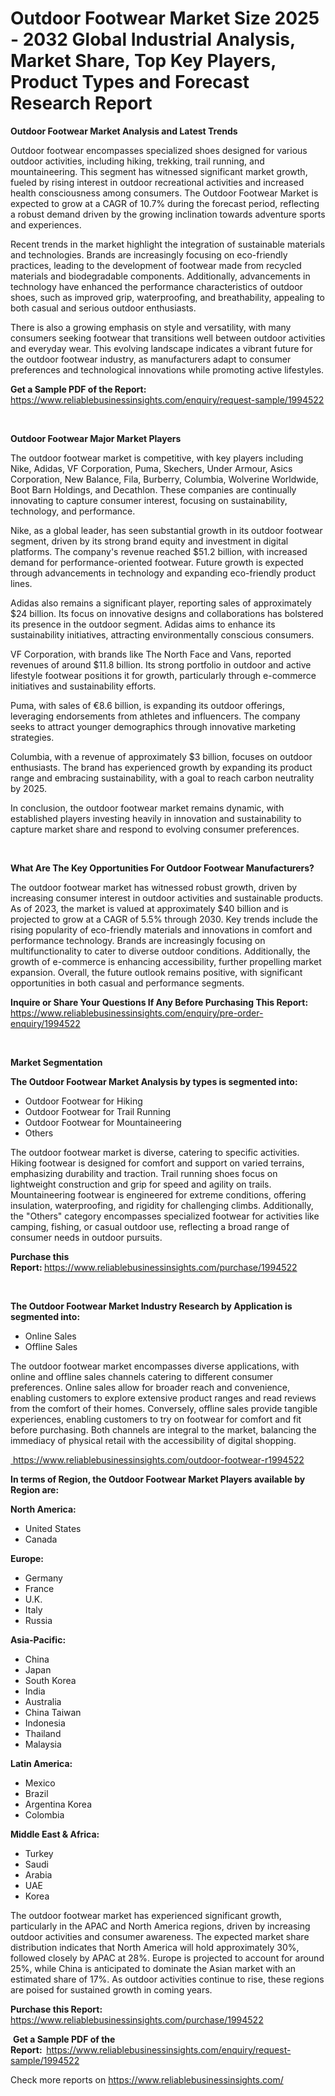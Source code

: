 <p><h1>Outdoor Footwear Market Size 2025 - 2032 Global Industrial Analysis, Market Share, Top Key Players, Product Types and Forecast Research Report</h1></p><p><strong>Outdoor Footwear Market Analysis and Latest Trends</strong></p>
<p><p>Outdoor footwear encompasses specialized shoes designed for various outdoor activities, including hiking, trekking, trail running, and mountaineering. This segment has witnessed significant market growth, fueled by rising interest in outdoor recreational activities and increased health consciousness among consumers. The Outdoor Footwear Market is expected to grow at a CAGR of 10.7% during the forecast period, reflecting a robust demand driven by the growing inclination towards adventure sports and experiences.</p><p>Recent trends in the market highlight the integration of sustainable materials and technologies. Brands are increasingly focusing on eco-friendly practices, leading to the development of footwear made from recycled materials and biodegradable components. Additionally, advancements in technology have enhanced the performance characteristics of outdoor shoes, such as improved grip, waterproofing, and breathability, appealing to both casual and serious outdoor enthusiasts.</p><p>There is also a growing emphasis on style and versatility, with many consumers seeking footwear that transitions well between outdoor activities and everyday wear. This evolving landscape indicates a vibrant future for the outdoor footwear industry, as manufacturers adapt to consumer preferences and technological innovations while promoting active lifestyles.</p></p>
<p><strong>Get a Sample PDF of the Report:&nbsp;</strong> <a href="https://www.reliablebusinessinsights.com/enquiry/request-sample/1994522?utm_campaign=3438&utm_medium=2&utm_source=Github&utm_content=ia&utm_term=05042025&utm_id=outdoor-footwear">https://www.reliablebusinessinsights.com/enquiry/request-sample/1994522</a></p>
<p>&nbsp;</p>
<p><strong>Outdoor Footwear Major Market Players</strong></p>
<p><p>The outdoor footwear market is competitive, with key players including Nike, Adidas, VF Corporation, Puma, Skechers, Under Armour, Asics Corporation, New Balance, Fila, Burberry, Columbia, Wolverine Worldwide, Boot Barn Holdings, and Decathlon. These companies are continually innovating to capture consumer interest, focusing on sustainability, technology, and performance.</p><p>Nike, as a global leader, has seen substantial growth in its outdoor footwear segment, driven by its strong brand equity and investment in digital platforms. The company's revenue reached $51.2 billion, with increased demand for performance-oriented footwear. Future growth is expected through advancements in technology and expanding eco-friendly product lines.</p><p>Adidas also remains a significant player, reporting sales of approximately $24 billion. Its focus on innovative designs and collaborations has bolstered its presence in the outdoor segment. Adidas aims to enhance its sustainability initiatives, attracting environmentally conscious consumers.</p><p>VF Corporation, with brands like The North Face and Vans, reported revenues of around $11.8 billion. Its strong portfolio in outdoor and active lifestyle footwear positions it for growth, particularly through e-commerce initiatives and sustainability efforts.</p><p>Puma, with sales of €8.6 billion, is expanding its outdoor offerings, leveraging endorsements from athletes and influencers. The company seeks to attract younger demographics through innovative marketing strategies.</p><p>Columbia, with a revenue of approximately $3 billion, focuses on outdoor enthusiasts. The brand has experienced growth by expanding its product range and embracing sustainability, with a goal to reach carbon neutrality by 2025.</p><p>In conclusion, the outdoor footwear market remains dynamic, with established players investing heavily in innovation and sustainability to capture market share and respond to evolving consumer preferences.</p></p>
<p>&nbsp;</p>
<p><strong>What Are The Key Opportunities For Outdoor Footwear Manufacturers?</strong></p>
<p><p>The outdoor footwear market has witnessed robust growth, driven by increasing consumer interest in outdoor activities and sustainable products. As of 2023, the market is valued at approximately $40 billion and is projected to grow at a CAGR of 5.5% through 2030. Key trends include the rising popularity of eco-friendly materials and innovations in comfort and performance technology. Brands are increasingly focusing on multifunctionality to cater to diverse outdoor conditions. Additionally, the growth of e-commerce is enhancing accessibility, further propelling market expansion. Overall, the future outlook remains positive, with significant opportunities in both casual and performance segments.</p></p>
<p><strong>Inquire or Share Your Questions If Any Before Purchasing This Report:</strong> <a href="https://www.reliablebusinessinsights.com/enquiry/pre-order-enquiry/1994522?utm_campaign=3438&utm_medium=2&utm_source=Github&utm_content=ia&utm_term=05042025&utm_id=outdoor-footwear">https://www.reliablebusinessinsights.com/enquiry/pre-order-enquiry/1994522</a></p>
<p>&nbsp;</p>
<p><strong>Market Segmentation</strong></p>
<p><strong>The Outdoor Footwear Market Analysis by types is segmented into:</strong></p>
<p><ul><li>Outdoor Footwear for Hiking</li><li>Outdoor Footwear for Trail Running</li><li>Outdoor Footwear for Mountaineering</li><li>Others</li></ul></p>
<p><p>The outdoor footwear market is diverse, catering to specific activities. Hiking footwear is designed for comfort and support on varied terrains, emphasizing durability and traction. Trail running shoes focus on lightweight construction and grip for speed and agility on trails. Mountaineering footwear is engineered for extreme conditions, offering insulation, waterproofing, and rigidity for challenging climbs. Additionally, the "Others" category encompasses specialized footwear for activities like camping, fishing, or casual outdoor use, reflecting a broad range of consumer needs in outdoor pursuits.</p></p>
<p><strong>Purchase this Report:&nbsp;</strong><a href="https://www.reliablebusinessinsights.com/purchase/1994522?utm_campaign=3438&utm_medium=2&utm_source=Github&utm_content=ia&utm_term=05042025&utm_id=outdoor-footwear">https://www.reliablebusinessinsights.com/purchase/1994522</a></p>
<p>&nbsp;</p>
<p><strong>The Outdoor Footwear Market Industry Research by Application is segmented into:</strong></p>
<p><ul><li>Online Sales</li><li>Offline Sales</li></ul></p>
<p><p>The outdoor footwear market encompasses diverse applications, with online and offline sales channels catering to different consumer preferences. Online sales allow for broader reach and convenience, enabling customers to explore extensive product ranges and read reviews from the comfort of their homes. Conversely, offline sales provide tangible experiences, enabling customers to try on footwear for comfort and fit before purchasing. Both channels are integral to the market, balancing the immediacy of physical retail with the accessibility of digital shopping.</p></p>
<p><a href="https://www.reliablebusinessinsights.com/outdoor-footwear-r1994522?utm_campaign=3438&utm_medium=2&utm_source=Github&utm_content=ia&utm_term=05042025&utm_id=outdoor-footwear">&nbsp;https://www.reliablebusinessinsights.com/outdoor-footwear-r1994522</a></p>
<p><strong>In terms of Region, the Outdoor Footwear Market Players available by Region are:</strong></p>
<p>
    <p> <strong> North America: </strong>
        <ul>
            <li>United States</li>
            <li>Canada</li>
        </ul>
        </p> 
    <p> <strong> Europe: </strong>
        <ul>
            <li>Germany</li>
            <li>France</li>
            <li>U.K.</li>
            <li>Italy</li>
            <li>Russia</li>
        </ul>
        </p> 
    <p> <strong> Asia-Pacific: </strong>
        <ul>
            <li>China</li>
            <li>Japan</li>
            <li>South Korea</li>
            <li>India</li>
            <li>Australia</li>
            <li>China Taiwan</li>
            <li>Indonesia</li>
            <li>Thailand</li>
            <li>Malaysia</li>
        </ul>
        </p> 
    <p> <strong> Latin America: </strong>
        <ul>
            <li>Mexico</li>
            <li>Brazil</li>
            <li>Argentina Korea</li>
            <li>Colombia</li>
        </ul>
        </p> 
    <p> <strong> Middle East & Africa: </strong>
        <ul>
            <li>Turkey</li>
            <li>Saudi</li>
            <li>Arabia</li>
            <li>UAE</li>
            <li>Korea</li>
        </ul>
    </p>
    </p>
<p><p>The outdoor footwear market has experienced significant growth, particularly in the APAC and North America regions, driven by increasing outdoor activities and consumer awareness. The expected market share distribution indicates that North America will hold approximately 30%, followed closely by APAC at 28%. Europe is projected to account for around 25%, while China is anticipated to dominate the Asian market with an estimated share of 17%. As outdoor activities continue to rise, these regions are poised for sustained growth in coming years.</p></p>
<p><strong>Purchase this Report: </strong><a href="https://www.reliablebusinessinsights.com/purchase/1994522?utm_campaign=3438&utm_medium=2&utm_source=Github&utm_content=ia&utm_term=05042025&utm_id=outdoor-footwear">https://www.reliablebusinessinsights.com/purchase/1994522</a></p>
<p>&nbsp;<strong>Get a Sample PDF of the Report:&nbsp;&nbsp;</strong><a href="https://www.reliablebusinessinsights.com/enquiry/request-sample/1994522?utm_campaign=3438&utm_medium=2&utm_source=Github&utm_content=ia&utm_term=05042025&utm_id=outdoor-footwear">https://www.reliablebusinessinsights.com/enquiry/request-sample/1994522</a></p>
<p><strong></strong></p>
<p>Check more reports on <a href="https://www.reliablebusinessinsights.com/?utm_campaign=3438&utm_medium=2&utm_source=Github&utm_content=ia&utm_term=05042025&utm_id=outdoor-footwear">https://www.reliablebusinessinsights.com/</a></p>
